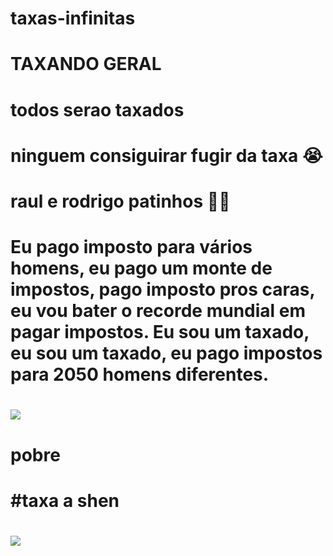 # taxas-infinitas
# TAXANDO GERAL
# todos serao taxados
# ninguem consiguirar fugir da taxa 😭
# raul e rodrigo patinhos  🤣🤣
# Eu pago imposto para vários homens, eu pago um monte de impostos, pago imposto pros caras, eu vou bater o recorde mundial em pagar impostos. Eu sou um taxado, eu sou um taxado, eu pago impostos para 2050 homens diferentes.
#  ![](https://s2-g1.glbimg.com/AAbB8gFcwi7VDy-qki5_6bzqNhE=/0x0:933x775/984x0/smart/filters:strip_icc()/i.s3.glbimg.com/v1/AUTH_59edd422c0c84a879bd37670ae4f538a/internal_photos/bs/2024/Y/b/deaI0oTui5nBAABOAZdw/gsrw1ghxaaesktc.jpg)
# pobre 
# #taxa a shen
# ![](https://www.google.com/url?sa=i&url=https%3A%2F%2Fwww.reddit.com%2Fr%2Fbrasil%2Fcomments%2F1e4n8yn%2Fn%25C3%25A3o_vai_pegar_diz_pt_sobre_memes_que_ligam_haddad%2F&psig=AOvVaw18VoHvRwkDodR8ER0MtM8m&ust=1722524855678000&source=images&cd=vfe&opi=89978449&ved=0CBEQjRxqFwoTCMj5uqPH0YcDFQAAAAAdAAAAABAE)
